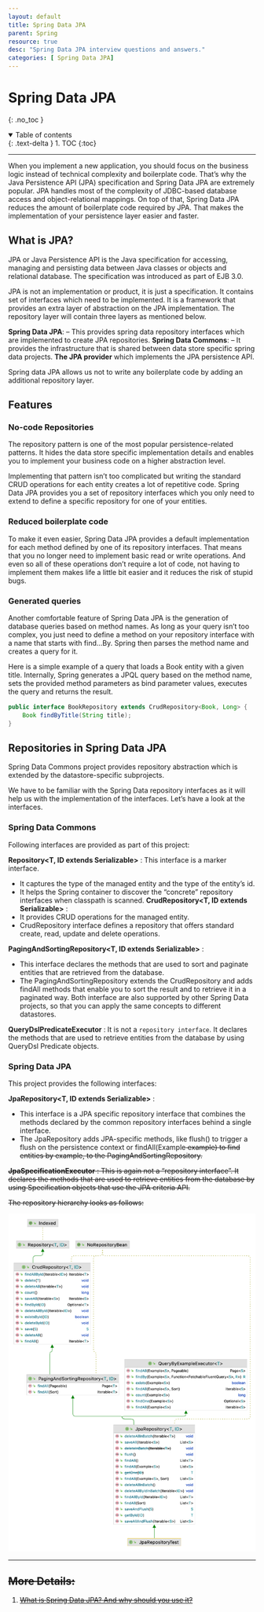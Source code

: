 ```yaml
---
layout: default
title: Spring Data JPA
parent: Spring
resource: true
desc: "Spring Data JPA interview questions and answers."
categories: [ Spring Data JPA]
---
```


# Spring Data JPA
{: .no_toc }

<details open markdown="block">
  <summary>
    Table of contents
  </summary>
  {: .text-delta }
1. TOC
{:toc}
</details>

---

When you implement a new application, you should focus on the business logic instead of technical complexity and boilerplate code. That’s why the Java Persistence API (JPA) specification and Spring Data JPA are extremely popular. JPA handles most of the complexity of JDBC-based database access and object-relational mappings. On top of that, Spring Data JPA reduces the amount of boilerplate code required by JPA. That makes the implementation of your persistence layer easier and faster.

## What is JPA?

JPA or Java Persistence API is the Java specification for accessing, managing and persisting data between Java classes or objects and relational database. The specification was introduced as part of EJB 3.0.

JPA is not an implementation or product, it is just a specification. It contains set of interfaces which need to be implemented. It is a framework that provides an extra layer of abstraction on the JPA implementation. The repository layer will contain three layers as mentioned below.

**Spring Data JPA**: – This provides spring data repository interfaces which are implemented to create JPA repositories.
**Spring Data Commons**: – It provides the infrastructure that is shared between data store specific spring data projects.
**The JPA provider** which implements the JPA persistence API.

Spring data JPA allows us not to write any boilerplate code by adding an additional repository layer.

##  Features

### No-code Repositories

The repository pattern is one of the most popular persistence-related patterns. It hides the data store specific implementation details and enables you to implement your business code on a higher abstraction level.

Implementing that pattern isn’t too complicated but writing the standard CRUD operations for each entity creates a lot of repetitive code. Spring Data JPA provides you a set of repository interfaces which you only need to extend to define a specific repository for one of your entities.

###  Reduced boilerplate code
To make it even easier, Spring Data JPA provides a default implementation for each method defined by one of its repository interfaces. That means that you no longer need to implement basic read or write operations. And even so all of these operations don’t require a lot of code, not having to implement them makes life a little bit easier and it reduces the risk of stupid bugs.

###  Generated queries

Another comfortable feature of Spring Data JPA is the generation of database queries based on method names. As long as your query isn’t too complex, you just need to define a method on your repository interface with a name that starts with find…By. Spring then parses the method name and creates a query for it.

Here is a simple example of a query that loads a Book entity with a given title. Internally, Spring generates a JPQL query based on the method name, sets the provided method parameters as bind parameter values, executes the query and returns the result.

```java
public interface BookRepository extends CrudRepository<Book, Long> {
    Book findByTitle(String title);
}
```

## Repositories in Spring Data JPA

Spring Data Commons project provides repository abstraction which is extended by the datastore-specific subprojects.

We have to be familiar with the Spring Data repository interfaces as it will help us with the implementation of the interfaces. Let’s have a look at the interfaces.

###  Spring Data Commons

Following interfaces are provided as part of this project:

**Repository<T, ID extends Serializable>**  : 
This interface is a marker interface.
- It captures the type of the managed entity and the type of the entity’s id.
- It helps the Spring container to discover the “concrete” repository interfaces when classpath is scanned.
**CrudRepository<T, ID extends Serializable>** : 
- It provides CRUD operations for the managed entity.
- CrudRepository interface defines a repository that offers standard create, read, update and delete operations.

**PagingAndSortingRepository<T, ID extends Serializable>** : 
- This interface declares the methods that are used to sort and paginate entities that are retrieved from the database.
- The PagingAndSortingRepository extends the CrudRepository and adds findAll methods that enable you to sort the result and to retrieve it in a paginated way. Both interface are also supported by other Spring Data projects, so that you can apply the same concepts to different datastores.

**QueryDslPredicateExecutor<T>** : It is not a `repository interface`. It declares the methods that are used to retrieve entities from the database by using QueryDsl Predicate objects.

###  Spring Data JPA
This project provides the following interfaces:

**JpaRepository<T, ID extends Serializable>**  : 
- This interface is a JPA specific repository interface that combines the methods declared by the common repository interfaces behind a single interface.
- The JpaRepository adds JPA-specific methods, like flush() to trigger a flush on the persistence context or findAll(Example<S> example) to find entities by example, to the PagingAndSortingRepository.

**JpaSpecificationExecutor<T>** : This is again not a “repository interface”. It declares the methods that are used to retrieve entities from the database by using Specification<T> objects that use the JPA criteria API.

The repository hierarchy looks as follows:

<img src="images/JpaRepositoryUml.png" width="1000" />






---

## More Details: 
1. [What is Spring Data JPA? And why should you use it?](https://thorben-janssen.com/what-is-spring-data-jpa-and-why-should-you-use-it/)
